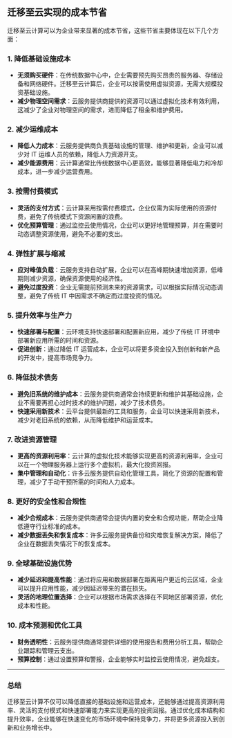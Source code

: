 ## 迁移至云实现的成本节省

迁移至云计算可以为企业带来显著的成本节省，这些节省主要体现在以下几个方面：

### 1. **降低基础设施成本**
- **无须购买硬件**：在传统数据中心中，企业需要预先购买昂贵的服务器、存储设备和网络硬件。迁移至云计算后，企业可以按需使用虚拟资源，无需大规模投资基础设施。
- **减少物理空间需求**：云服务提供商提供的资源可以通过虚拟化技术有效利用，这减少了企业对物理空间的需求，进而降低了租金和维护费用。

### 2. **减少运维成本**
- **降低人力成本**：云服务提供商负责基础设施的管理、维护和更新，企业可以减少对 IT 运维人员的依赖，降低人力资源开支。
- **减少能源费用**：云计算通常比传统数据中心更高效，能够显著降低电力和冷却成本，进一步减少运营费用。

### 3. **按需付费模式**
- **灵活的支付方式**：云计算采用按需付费模式，企业仅需为实际使用的资源付费，避免了传统模式下资源闲置的浪费。
- **优化预算管理**：通过监控云使用情况，企业可以更好地管理预算，并在需要时动态调整资源使用，避免不必要的支出。

### 4. **弹性扩展与缩减**
- **应对峰值负载**：云服务支持自动扩展，企业可以在高峰期快速增加资源，低峰期则减少资源，确保资源使用的经济性。
- **避免过度投资**：企业无需提前预测未来的资源需求，可以根据实际情况动态调整，避免了传统 IT 中因需求不确定而过度投资的情况。

### 5. **提升效率与生产力**
- **快速部署与配置**：云环境支持快速部署和配置新应用，减少了传统 IT 环境中部署新应用所需的时间和资源。
- **促进创新**：通过降低 IT 运营成本，企业可以将更多资金投入到创新和新产品的开发中，提高市场竞争力。

### 6. **降低技术债务**
- **避免旧系统的维护成本**：云服务提供商通常会持续更新和维护其基础设施，企业不需要再担心过时技术的维护问题，减少了技术债务。
- **快速采用新技术**：云平台提供最新的工具和服务，企业可以快速采用新技术，减少对老旧系统的依赖，从而降低维护和运营成本。

### 7. **改进资源管理**
- **更高的资源利用率**：云计算的虚拟化技术能够实现更高的资源利用率，企业可以在一个物理服务器上运行多个虚拟机，最大化投资回报。
- **集中管理和自动化**：许多云服务提供自动化管理工具，简化了资源的配置和管理，减少了手动干预所需的时间和人力成本。

### 8. **更好的安全性和合规性**
- **减少合规成本**：云服务提供商通常会提供内置的安全和合规功能，帮助企业降低遵守行业标准的成本。
- **减少数据丢失和恢复成本**：许多云服务提供备份和灾难恢复解决方案，降低了企业在数据丢失情况下的恢复成本。

### 9. **全球基础设施优势**
- **减少延迟和提高性能**：通过将应用和数据部署在距离用户更近的云区域，企业可以提升应用性能，减少因延迟带来的潜在损失。
- **灵活的地理位置选择**：企业可以根据市场需求选择在不同地区部署资源，优化成本和性能。

### 10. **成本预测和优化工具**
- **财务透明性**：云服务提供商通常提供详细的使用报告和费用分析工具，帮助企业跟踪和管理云支出。
- **预算控制**：通过设置预算和警报，企业能够实时监控云使用情况，避免超支。

---

### 总结
迁移至云计算不仅可以降低直接的基础设施和运营成本，还能够通过提高资源利用率、灵活的支付模式和快速部署能力来实现更高的投资回报。通过优化成本结构和提升效率，企业能够在快速变化的市场环境中保持竞争力，并将更多资源投入到创新和业务增长中。